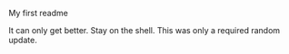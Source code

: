 My first readme

It can only get better. Stay on the shell.
This was only a required random update. 
